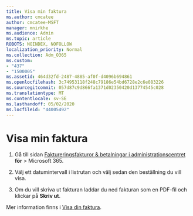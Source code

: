 ```yaml
---
title: Visa min faktura
ms.author: cmcatee
author: cmcatee-MSFT
manager: mnirkhe
ms.audience: Admin
ms.topic: article
ROBOTS: NOINDEX, NOFOLLOW
localization_priority: Normal
ms.collection: Adm_O365
ms.custom:
- "437"
- "1500005"
ms.assetid: 464d32fd-2487-4885-af0f-d4096b694861
ms.openlocfilehash: 3c74953118f248c79186e54bd6728e2c6e083226
ms.sourcegitcommit: 057d87c9d866fa1371d02350420d13774545c028
ms.translationtype: MT
ms.contentlocale: sv-SE
ms.lasthandoff: 05/02/2020
ms.locfileid: "44005492"
---
```

# <a name="view-my-bill-or-invoice"></a>Visa min faktura

1. Gå till sidan [Faktureringsfakturor & betalningar i administrationscentret](https://go.microsoft.com/fwlink/p/?linkid=848039) **för** \> Microsoft 365.

2. Välj ett datumintervall i listrutan och välj sedan den beställning du vill visa.

3. Om du vill skriva ut fakturan laddar du ned fakturan som en PDF-fil och klickar på **Skriv ut**.

Mer information finns i [Visa din faktura](https://docs.microsoft.com/office365/admin/subscriptions-and-billing/view-your-bill-or-invoice).
